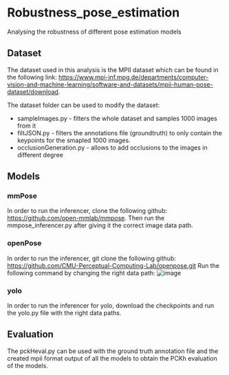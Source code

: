 # Robustness_pose_estimation
Analysing the robustness of different pose estimation models 

## Dataset
The dataset used in this analysis is the MPII dataset which can be found in the following link: https://www.mpi-inf.mpg.de/departments/computer-vision-and-machine-learning/software-and-datasets/mpii-human-pose-dataset/download. 

The dataset folder can be used to modify the dataset: 
- sampleImages.py - filters the whole dataset and samples 1000 images from it
- filtJSON.py - filters the annotations file (groundtruth) to only contain the keypoints for the smapled 1000 images.
- occlusionGeneration.py - allows to add occlusions to the images in different degree

## Models

### mmPose 
In order to run the inferencer, clone the following github: https://github.com/open-mmlab/mmpose. 
Then run the mmpose_inferencer.py after giving it the correct image data path. 

### openPose
In order to run the inferencer, git clone the following github: https://github.com/CMU-Perceptual-Computing-Lab/openpose.git
Run the following command by changing the right data path: 
![image](https://github.com/user-attachments/assets/b1ed52fd-b946-458c-bbdb-06ff5d6a3d1c)

### yolo
In order to run the inferencer for yolo, download the checkpoints and run the yolo.py file with the right data paths. 

## Evaluation
The pckHeval.py can be used with the ground truth annotation file and the created mpii format output of all the models to obtain the PCKh evaluation of the models. 
